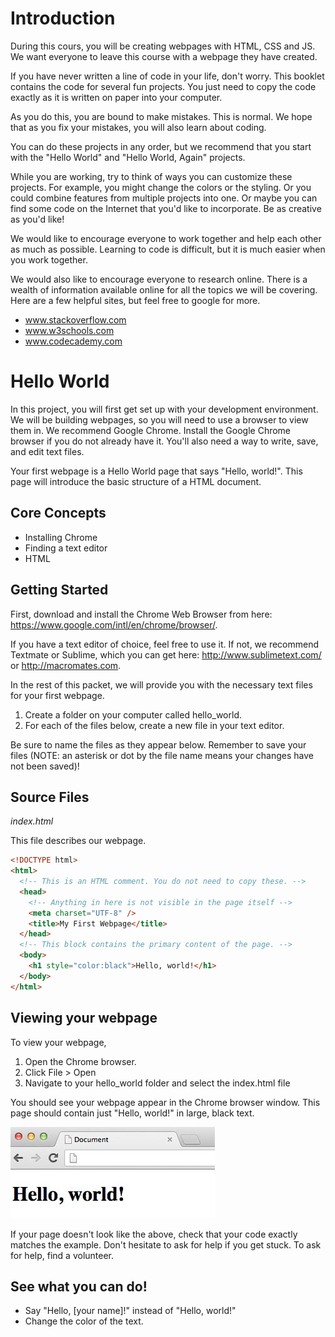 # Introduction

During this cours, you will be creating webpages with HTML, CSS and JS. We want everyone to leave this course with a webpage they have created.

If you have never written a line of code in your life, don't worry. This booklet
contains the code for several fun projects. You just need to copy the code
exactly as it is written on paper into your computer.

As you do this, you are bound to make mistakes. This is normal. We hope that as
you fix your mistakes, you will also learn about coding.

You can do these projects in any order, but we recommend that you start with the
"Hello World" and "Hello World, Again" projects.

While you are working, try to think of ways you can customize these projects.
For example, you might change the colors or the styling. Or you could combine
features from multiple projects into one. Or maybe you can find some code on the
Internet that you'd like to incorporate. Be as creative as you'd like!

We would like to encourage everyone to work together and help each other as
much as possible. Learning to code is difficult, but it is much easier when
you work together.

We would also like to encourage everyone to research online. There is a wealth
of information available online for all the topics we will be covering. Here are
a few helpful sites, but feel free to google for more.

 * www.stackoverflow.com
 * www.w3schools.com
 * www.codecademy.com

# Hello World

In this project, you will first get set up with your development environment. We will be building webpages, so you will need to use a browser to view them in. We recommend Google Chrome. Install the Google Chrome browser if you do not already have it. You'll also need a way to write, save, and edit text files.

Your first webpage is a Hello World page that says "Hello, world!". This page will introduce the basic structure of a HTML document.

<div class='break'></div>

## Core Concepts

  * Installing Chrome
  * Finding a text editor
  * HTML

## Getting Started

First, download and install the Chrome Web Browser from here: https://www.google.com/intl/en/chrome/browser/.

If you have a text editor of choice, feel free to use it. If not, we recommend Textmate or Sublime, which you can get here: http://www.sublimetext.com/ or http://macromates.com.

In the rest of this packet, we will provide you with the necessary text files for your first webpage. 

1. Create a folder on your computer called hello_world.
2. For each of the files below, create a new file in your text editor. 

Be sure to name the files as they appear below. Remember to save your files (NOTE: an asterisk or dot by the file name means your changes have not been saved)!

<div class='break'></div>

## Source Files

*index.html*

This file describes our webpage.

```html
<!DOCTYPE html>
<html>
  <!-- This is an HTML comment. You do not need to copy these. -->
  <head>
	<!-- Anything in here is not visible in the page itself -->
	<meta charset="UTF-8" />
	<title>My First Webpage</title>
  </head>
  <!-- This block contains the primary content of the page. -->
  <body>
    <h1 style="color:black">Hello, world!</h1>
  </body>
</html>
```

## Viewing your webpage

To view your webpage, 

1. Open the Chrome browser. 
2. Click File > Open
3. Navigate to your hello_world folder and select the index.html file

You should see your webpage appear in the Chrome browser window. This page should contain just "Hello, world!" in large, black text.

![hello world](images/hello_world.jpg)

If your page doesn't look like the above, check that your code exactly matches the example. Don't hesitate to ask for help if you get stuck. To ask for help, find a volunteer.

## See what you can do!

  - Say "Hello, [your name]!" instead of "Hello, world!"
  - Change the color of the text.
